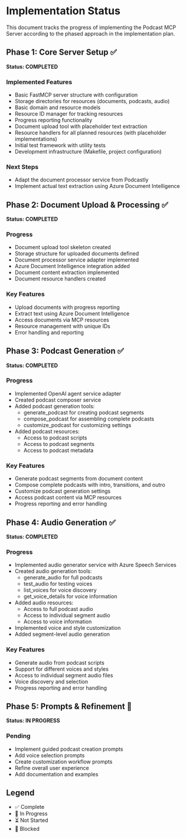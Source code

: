 # Implementation Status

This document tracks the progress of implementing the Podcast MCP Server according to the phased approach in the implementation plan.

## Phase 1: Core Server Setup ✅

**Status: COMPLETED**

### Implemented Features
- Basic FastMCP server structure with configuration
- Storage directories for resources (documents, podcasts, audio)
- Basic domain and resource models
- Resource ID manager for tracking resources
- Progress reporting functionality
- Document upload tool with placeholder text extraction
- Resource handlers for all planned resources (with placeholder implementations)
- Initial test framework with utility tests
- Development infrastructure (Makefile, project configuration)

### Next Steps
- Adapt the document processor service from Podcastly
- Implement actual text extraction using Azure Document Intelligence

## Phase 2: Document Upload & Processing ✅

**Status: COMPLETED**

### Progress
- Document upload tool skeleton created
- Storage structure for uploaded documents defined
- Document processor service adapter implemented
- Azure Document Intelligence integration added
- Document content extraction implemented
- Document resource handlers created

### Key Features
- Upload documents with progress reporting
- Extract text using Azure Document Intelligence
- Access documents via MCP resources
- Resource management with unique IDs
- Error handling and reporting

## Phase 3: Podcast Generation ✅

**Status: COMPLETED**

### Progress
- Implemented OpenAI agent service adapter
- Created podcast composer service
- Added podcast generation tools:
  - generate_podcast for creating podcast segments
  - compose_podcast for assembling complete podcasts
  - customize_podcast for customizing settings
- Added podcast resources:
  - Access to podcast scripts
  - Access to podcast segments
  - Access to podcast metadata

### Key Features
- Generate podcast segments from document content
- Compose complete podcasts with intro, transitions, and outro
- Customize podcast generation settings
- Access podcast content via MCP resources
- Progress reporting and error handling

## Phase 4: Audio Generation ✅

**Status: COMPLETED**

### Progress
- Implemented audio generator service with Azure Speech Services
- Created audio generation tools:
  - generate_audio for full podcasts
  - test_audio for testing voices 
  - list_voices for voice discovery
  - get_voice_details for voice information
- Added audio resources:
  - Access to full podcast audio
  - Access to individual segment audio
  - Access to voice information
- Implemented voice and style customization
- Added segment-level audio generation

### Key Features
- Generate audio from podcast scripts
- Support for different voices and styles
- Access to individual segment audio files
- Voice discovery and selection
- Progress reporting and error handling

## Phase 5: Prompts & Refinement 🔄

**Status: IN PROGRESS**

### Pending
- Implement guided podcast creation prompts
- Add voice selection prompts
- Create customization workflow prompts
- Refine overall user experience
- Add documentation and examples

## Legend
- ✅ Complete
- 🔄 In Progress
- ⏳ Not Started
- 🔴 Blocked
